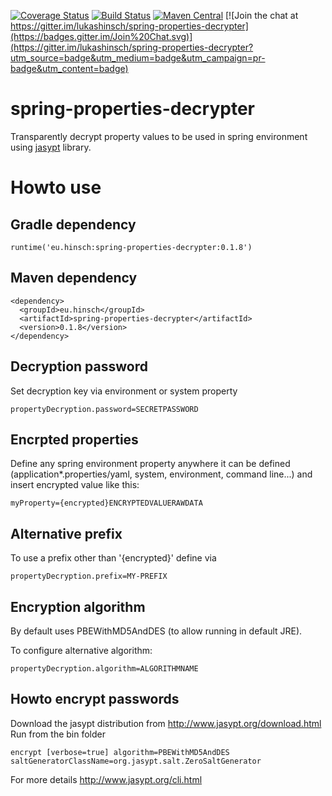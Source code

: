 [![Coverage Status](https://coveralls.io/repos/lukashinsch/spring-properties-decrypter/badge.svg?branch=master)](https://coveralls.io/r/lukashinsch/spring-properties-decrypter?branch=master)
[![Build Status](https://travis-ci.org/lukashinsch/spring-properties-decrypter.svg?branch=master)](https://travis-ci.org/lukashinsch/spring-properties-decrypter)
[![Maven Central](https://maven-badges.herokuapp.com/maven-central/eu.hinsch/spring-properties-decrypter/badge.svg)](https://maven-badges.herokuapp.com/maven-central/eu.hinsch/spring-properties-decrypter/)
[![Join the chat at https://gitter.im/lukashinsch/spring-properties-decrypter](https://badges.gitter.im/Join%20Chat.svg)](https://gitter.im/lukashinsch/spring-properties-decrypter?utm_source=badge&utm_medium=badge&utm_campaign=pr-badge&utm_content=badge)

# spring-properties-decrypter
Transparently decrypt property values to be used in spring environment using [jasypt](http://www.jasypt.org/) library.

# Howto use

## Gradle dependency
```
runtime('eu.hinsch:spring-properties-decrypter:0.1.8')
```

## Maven dependency
```
<dependency>
  <groupId>eu.hinsch</groupId>
  <artifactId>spring-properties-decrypter</artifactId>
  <version>0.1.8</version>
</dependency>
```

## Decryption password
Set decryption key via environment or system property
```
propertyDecryption.password=SECRETPASSWORD
```

## Encrpted properties
Define any spring environment property anywhere it can be defined (application*.properties/yaml, system, environment, command line...) and insert encrypted value like this:
```
myProperty={encrypted}ENCRYPTEDVALUERAWDATA
```

## Alternative prefix
To use a prefix other than '{encrypted}' define via
```
propertyDecryption.prefix=MY-PREFIX
```

## Encryption algorithm
By default uses PBEWithMD5AndDES (to allow running in default JRE).

To configure alternative algorithm:
```
propertyDecryption.algorithm=ALGORITHMNAME
```

## Howto encrypt passwords
Download the jasypt distribution from http://www.jasypt.org/download.html
Run from the bin folder
```
encrypt [verbose=true] algorithm=PBEWithMD5AndDES saltGeneratorClassName=org.jasypt.salt.ZeroSaltGenerator
```
For more details http://www.jasypt.org/cli.html
